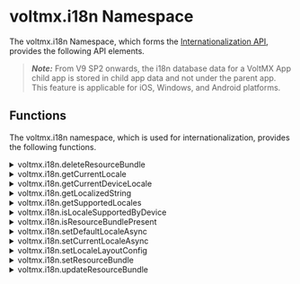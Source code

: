                             


voltmx.i18n Namespace
======================

The voltmx.i18n Namespace, which forms the [Internationalization API](#functions), provides the following API elements.

> **_Note:_** From V9 SP2 onwards, the i18n database data for a VoltMX App child app is stored in child app data and not under the parent app. This feature is applicable for iOS, Windows, and Android platforms.
<!-- > **_Note:_** From V8 SP4 onwards, the i18n database data for a VoltMX App child app is stored in child app data and not under the parent app. This feature is applicable for iOS, Windows, and Android platforms. -->

Functions
---------

The voltmx.i18n namespace, which is used for internationalization, provides the following functions.


<details close markdown="block"><summary>voltmx.i18n.deleteResourceBundle</summary>

This API allows you to delete an existing resource bundle. If a resource bundle does not exist, the API will return without performing any operation. Only resource bundles which are newly created using the _setResourceBundle_ API will be deleted. The bundle which are created by IDE, cannot be deleted, but they can only be updated.

### Syntax

```

voltmx.i18n.deleteResourceBundle([locale](#locale12))
```

### Input Parameters

  
| Parameter | Description |
| --- | --- |
| locale \[String\] - Mandatory | Specifies the locale for which the resource bundle needs to be deleted. |

 

### Example

```

//To delete the resource bundle  
deleteResourceBundle: function() {
    voltmx.i18n.deleteResourceBundle("de_DE");
    alert(" Resources bundle has been deleted.");
},
```

### Return Values

None

### Exceptions

1300 - i18n error or Locale not supported error

### Platform Availability

Available on all platforms.

</details>

<details close markdown="block"><summary>voltmx.i18n.getCurrentLocale</summary>

This API returns the locale (string) that is currently being used by the application to populate the localized data. This locale might be different than the system locale. The locale follows the format _language\_Country_.For example, `en_US`. `Country` is not mandatory.

### Use Cases

You can use this API to know the current locale of the application before:

*   changing the locale.
*   deleting the resource bundle of the locale.

### Syntax

```

voltmx.i18n.getCurrentLocale()
```

### Example

```

//To get the Locale name that is set on your app   
getCurrentLocale:functio(){
var currentLocales = voltmx.i18n.getCurrentLocale();
alert("CurrentLocale :" + currentLocales);
},
```

### Input Parameters

None.

### Return Values

| Return Value | Description |
| --- | --- |
| Current locale \[String\] | The current locale that is being used by the application is returned. |

 

### Exceptions

1300 - i18n error or Locale not supported error

### Implementation Details

The current locale of the application is identified using the following rules:

| **Device Locale** | **Locales Supported by the application** | **Default Locale** | **Locale returned by _getCurrentLocale_ API** |
| --- | --- | --- | --- |
| en\_GB | en\_US, zh\_TW | en\_TW | _en\_TW_ (Since the device locale is not supported by the application, the API falls back to default locale) |
| en\_US | en\_US, en , zh\_TW | en\_TW | _en\_US_ (Since the device locale is supported by the application, the API returns it as the current locale) |
| en\_US | en, zh\_TW | en\_TW | _en_ (Since the device locale is supported by the application, the API falls back to the country) |

  
This API follows the rules given below to identify the current locale:

1.**When the device locale is not supported by the application:**
    
    For example, if the

*   application supports _fr\_GR_, _nl\_NL_.

*   default locale is (set from IDE) _nl\_NL_.

*   device locale is _en\_GB._

The _voltmx.i18n.getCurrentLocale()_ API returns _nl\_NL_.

2.**When the device locale supports just the language part and not the region part**
    
    For example,
    
 *   application supports _fr\_GR_, _en\_US_, _en\_GB_, _nl\_NL_.

 *   default locale is (set from IDE) _nl\_NL_.

 *   device locale is _en._.

> **_Note:_** On iPhone and Android, the device settings mandate that a region must also be associated with a language.

The _voltmx.i18n.getCurrentLocale()_ API picks up the first locale that matches the language. In this example, the API returns _en\_US_ as it is the first locale that matches the language as specified in the device system settings.

3.**When appropriate fonts are not installed on the device for a given locale**
    
    For example,
    

 *   application supports _fr\_FR_ and _nl\_NL_

 *   default locale is (set from IDE) _nl\_NL_

 *   device locale is _en\_GB._

The _voltmx.i18n.getCurrentLocale()_ API returns _nl\_NL_. If the device does not have Dutch fonts installed, the application UI displays junk characters.

### Platform Availability

Available on all platforms.

</details>

<details close markdown="block"><summary>voltmx.i18n.getCurrentDeviceLocale</summary>

This API provides you the ability to fetch the current locale of the device.

### Syntax

```

voltmx.i18n.getCurrentDeviceLocale()
```

### Example

```

//To get the current device locale  
getCurrentDeviceLocale:function(){
    var locale = voltmx.i18n.getCurrentDeviceLocale();
    alert("current device locale is " + locale);
},
```

### Input Parameters

None

### Return Values

| Return Value | Description |
| --- | --- |
| listOfLocales \[Table\] | A table with the following key-value pairs is returned:languagecountryname For example, `local myLocaleDetails = voltmx.i18n.getCurrentDeviceLocale()`Where myLocaleDetails={language="en", country="US", name="English US"} |

 

> **_Note:_** In iOS platform this API returns a string value.

### Exceptions

1300 - i18n error or Locale not supported error

### Platform Availability

Available on iOS, Android, and Windows.

</details>

<details close markdown="block"><summary>voltmx.i18n.getLocalizedString</summary>


This API returns the localized string that corresponds to the specified i18n Key.

### Syntax

```

voltmx.i18n.getLocalizedString([i18nkey](#i18nkey))
```

### Input Parameters

| Parameter | Description |
| --- | --- |
| i18nkey \[String\]- Mandatory | Specifies the internationalization key for which the localized string needs to be returned. |

 

### Example

```

//To get the localized string that corresponds to the specified i18n Key.  
getLocalizedString: function() {
    var currentLocale = voltmx.i18n.getLocalizedString("Hello");
    alert(" LocalizedString Method called :" + currentLocale);
},
```

### Return Values

| Return Value | Description |
| --- | --- |
| Localizedstring \[String\] | Returns the localized string corresponding to the key value. |

 

### Exceptions

1300 - i18n error or Locale not supported error

### Platform Availability

Available on all platforms.

</details>

<details close markdown="block"><summary>voltmx.i18n.getSupportedLocales</summary>


This API retrieves a list of all the locales supported by the device.

### Syntax

```

voltmx.i18n.getSupportedLocales()
```

### Example

```

//To get all the locales supported by the device  
 getSupportedLocale: function() {
    var supportedLocales = voltmx.i18n.getSupportedLocales();
    alert("Supported Locales :" + JSON.stringify(supportedLocales));
},
```

### Input Parameters

None

### Return Values

| Return Value | Description |
| --- | --- |
| listOfLocales \[Table\] | A table with the following key-value pairs is returned:languagecountryname `**_Note:_** In Windows platform, Country and Name are not supported`. For example, `local list = voltmx.i18n.getSupportedLocales()` |

```

Where list={ {language:"en", country:"US", name:"English US"},{language:"en", country:"UK", name:"English UK"} }
```

### Exceptions

1300 - i18n error or Locale not supported error

Platform Availability

Available on all platforms except Server Side Mobile Web, Desktop Web and SPA. \*SPA and Desktop Web returns only current locale instead of all locales supported by the browser.

</details>

<details close markdown="block"><summary>voltmx.i18n.isLocaleSupportedByDevice</summary>


This API provides you the ability to view whether a locale is supported by a device.

### Syntax

```

voltmx.i18n.isLocaleSupportedByDevice([locale](#localess))
```

### Input Parameters

| Parameter | Description |
| --- | --- |
| locale \[String\] - Mandatory | Specifies the locale that must be verified if it is supported by the device.locale must be in one of the following formats:language\_countryCodelanguageFor example, `voltmx.i18n.isLocaleSupportedByDevice("en_US")``voltmx.i18n.isLocaleSupportedByDevice("fr")`|

### Example

```

//To check whether the specified locale is supported by the device or not.  
Checkthelocale: function() {
    var a = this.view.txtbx.text;
    if (voltmx.i18n.isLocaleSupportedByDevice("a") === true) {
        alert("This locale is supported");
    } else {
        alert("This Locale is not supported");
    }
},
```

### Return Values

| Return Value | Description |
| --- | --- |
| status \[Boolean\] | Indicates the status if the specified locale is supported by the device._true_ - if the specified locale is supported by the device._false_ - if the specified locale is not supported by the device. |

### Exceptions

1300 - i18n error or Locale not supported error

### Platform Availability

Available on all platforms except SPA and Desktop Web.

</details>

<details close markdown="block"><summary>voltmx.i18n.isResourceBundlePresent</summary>


This API checks if a resource bundle exists for a given locale and returns a boolean value.

### Syntax

```

voltmx.i18n.isResourceBundlePresent ([locale](#locale1))
```

### Input Parameters

| Paramater | Description |
| --- | --- |
| locale \[String\] - Mandatory | Specifies the locale for which the resource bundle is checked. |

 

### Example

```
  
isResourceBundlePresent: function() {
    try {
        var exists = voltmx.i18n.isResourceBundlePresent("en_GB");
        alert("English resource bundle is present " + exists);
    } catch (i18nError) {
        alert("Exception While getting isResourceBundlePresent : " + i18nError);
    }
},
```

### Return Values

| Return Value | Description |
| --- | --- |
| status \[Boolean\] | _true_ - if the resource bundle exists for the given locale._false_ - if no resource bundle exists for the given locale. |

### Exceptions

1300 - i18n error or Locale not supported error

### Platform Availability

Available on all platforms except SPA and Desktop Web.

</details>

<details close markdown="block"><summary>voltmx.i18n.setDefaultLocaleAsync</summary>


Every application that has support for internationalization needs a locale to be set as a default locale. This API allows you to set the specified locale as the default locale for the application. You can also set the default locale from the IDE. However, this API allows you to perform that task dynamically.

### Use Cases

You must set the resource bundle for a given locale to have internationalization support for that locale.

### Syntax

```

voltmx.i18n.setDefaultLocaleAsync([localename](#localename), [onsuccesscallback](#onsuccesscallback), [onfailurecallback](#onfailurecallback), [info](#info1))
```

### Input Parameters

| Parameter | Description |
| --- | --- |
| localename \[String\] - Mandatory | Specifies the locale that must be set as the default locale of the application. |
| onsuccesscallback \[Function\] - Mandatory | onsuccess callback is called by the platform after successfully setting the specified locale as default.`onsucess(oldlocalename, newlocalename){ \\\\code }`|
| onfailurecallback \[Function\] - Mandatory | onfailure callback will be called by the platform if the locale is not set successfully.`onfailure (errCode, errMsg){ \\\\code }`|
| info \[Object\] - Optional | A JavaScript object consisting of key value pairs. If info parameter is specified, it is passed to the callback function as a last parameter. If the info parameter is not specified, the callback function receives the info as null/nil. "Info" is basically a user data where in the application developers will pass it to the async API's and the platform returns this info object to the corresponding async callback.This parameter is helpful for developers to remember the context when the methods are called in asynchronous fashion.Developers can define any custom keys and values within the info Object based on the needs. These are not predefined keys with values. |

### Example

```

//To set the default locale for your app.   
  setDefaultLocaleAsync: function(){
    voltmx.i18n.setDefaultLocaleAsync("fr_FR", this.onsuccesscallback, this.onfailurecallback);
  },
```

### Return Values

None

### Exceptions

1300 - i18n error or Locale not supported error

### Platform Availability

Available on all platforms.

</details>


<details close markdown="block"><summary>voltmx.i18n.setCurrentLocaleAsync</summary>


This API provides you the ability to set the specified locale as the current locale of the application. If the locale is not supported by the device, junk characters are displayed on the screen for the locale specific string.

### Use Cases

You must set the resource bundle for a given locale to have internationalization support for that locale.

### Syntax

```

voltmx.i18n.setCurrentLocaleAsync([localename](#localename5), [onsuccesscallback](#onsuccesscallback5), [onfailurecallback](#onfailurecallback5), [info](#info))
```

### Input Parameters

| Parameter | Description |
| --- | --- |
| localename \[String\] - Mandatory | Specifies the locale that must be set as the default locale of the application. |
| onsuccesscallback \[Function\] - Mandatory | onsuccess callback will be called by the platform after a locale is set successfully as the current locale.`onsucess(oldlocalename, newlocalename){ \\\\code }` |
| onfailurecallback \[Function\] - Mandatory | onfailure callback will be called by the platform if the locale is not set successfully.`onfailure (errCode, errMsg){ \\\\code }` |
| info \[Object\] - Optional | A JavaScript object consisting of key value pairs. If info parameter is specified, it is passed to the callback function as a last parameter. If the info parameter is not specified, the callback function receives the info as null/nil. "Info" is basically a user data where in the application developers will pass it to the async API's and the platform returns this info object to the corresponding async callback.This parameter is helpful for developers to remember the context when the methods are called in asynchronous fashion.Developers can define any custom keys and values within the info Object based on the needs. These are not predefined keys with values. |

### Example

```

/*By using this function, you set a locale based on your input that you select from the 
  list box widget.*/
setlocaleListbox: function() {
    if (this.view.lstbx.selectedKey == "lb1") {
        voltmx.i18n.setCurrentLocaleAsync("en_GB", this.onsuccesscallback, this.onfailurecallback);
    } else if (this.view.lstbx.selectedKey == "lb2") {
        voltmx.i18n.setCurrentLocaleAsync("es_AR", this.onsuccesscallback, this.onfailurecallback);
    } else if (this.view.lstbx.selectedKey == "lb3") {
        voltmx.i18n.setCurrentLocaleAsync("fr_FR", this.onsuccesscallback, this.onfailurecallback);
    }
},
```

### Return Values

None

### Exceptions

1300 - i18n error or Locale not supported error

### Platform Availability

Available on all platforms.

</details>

<details close markdown="block"><summary>voltmx.i18n.setLocaleLayoutConfig</summary>


This API helps you to define the Right-To-Left (RTL) behavior for each locale in an application.

> **_Note:_** When the application calls the voltmx.i18n.setDefaultLocaleAsync API, VoltMX Iris Framework loads forms with the corresponding Locale.The forms that were loaded previously must be destroyed in application code to see the effect of the RTL/LTR feature for that particular form.

### Syntax

```

voltmx.i18n.setLocaleLayoutConfig({ "<locale\_key1>" :  
{"mirrorFlexPositionProperties", "mirrorContentAlignment", "mirrorFlowHorizontalAlignment":}
```

### Input Parameters

| Parameter | Description |
| --- | --- |
| mirrorFlexPositionProperties \[Boolean\] - Mandatory | This property reverses the layout properties for left and right alignment. At run time the framework iterates through all the widgets in any given form and if the layout is set to RTL(mirrorFlexPositionProperties = true), the following actions are performed:For any widget for which the values for **Left** and **Width** are set but **Right** is empty, the Left value is then replaced with the Right value; and the Left value becomes Null.For any widget for which the values for **Right** and **Width** are set but **Left** is empty, the Right value is then replaced with the Left value; and the Right value becomes Null.For any widget that has both **Right** and **Left** values set, the values are swapped between the two.For any widget for which **Padding** has a **Left** value, the Left value is then replaced with the Right value.For any widget for which **Padding** has a **Right** value, the Right value is then replaced with the Left value. |
| mirrorContentAlignment \[Boolean\] - Mandatory | This property reverses the content alignment from right to left. At run time the framework iterates through all the widgets in any given form and if the layout is set to RTL(mirrorContentAlignment = true), the following actions are performed: For any widget for which Content Alignment is set as **Left**, the content alignment is changed to **Right**.For any widget for which Content Alignment is set as **Right**, the content alignment is changed to **Left**. |
| mirrorFlowHorizontalAlignment \[Boolean\] - Mandatory | This property converts the flow horizontal alignment of a FlexContainer from left to right. VoltMX Iris Framework internally applies the **NOT** operator on the **reverseLayoutDirection** Property of horizontal FlexContainer to change the alignment. |

 

### Example

```

voltmx.i18n.setLocaleLayoutConfig({
    "<locale_key1>": {
        "mirrorFlexPositionProperties": true / false,
        "mirrorContentAlignment": true / false,
        "mirrorFlowHorizontalAlignment": true / false,
    },
    "<locale_key2>": {
        "mirrorFlexPositionProperties": true / false,
        "mirrorContentAlignment": true / false,
        "mirrorFlowHorizontalAlignment": true / false,
    },
});
```

### Platform Availability

*   iOS
*   Android
*   Windows
*   SPA

### Limitations

*   For Windows, if you use the **isI18nLayoutConfigEnabled** key and the **voltmx.application.setApplicationLayout** API together in a single application, the application does not function as expected.

</details>

<details close markdown="block"><summary>voltmx.i18n.setResourceBundle</summary>


This API allows you to set the specified resource bundle for a given locale. If the specified locale has a resource bundle already set, it is overridden with the given resource bundle.

If no resource bundle has been set previously, this API will create a new resource bundle.

### Use Cases

You must set the resource bundle for a given locale to have internationalization support for that locale.

### Syntax

```

voltmx.i18n.setResourceBundle([inputtable](#inputtable), [locale](#locale))
```

### Input Parameters

| Paramater | Description |
| --- | --- |
| inputtable \[Table\] - Mandatory | Specifies the resource bundle that needs to be set for the given locale. |
| locale \[String\] - Mandatory | Specifies the locale for which the resource bundle needs to be set. |

 

### Example

```

//To set a resource bundle for the key "Hello"
  setResourceBundle: function(){    
    voltmx.i18n.setResourceBundle({
      Hello: "Hallo Welt",
    }, "de_DE");
    voltmx.i18n.setCurrentLocaleAsync("de_DE",this.onsuccesscallback, this.onfailurecallback);  
  },
```

### Return Values

None

### Exceptions

1300 - i18n error or Locale not supported error, Locale not supported.

### Platform Availability

Available on all platforms.

</details>


<details close markdown="block"><summary>voltmx.i18n.updateResourceBundle</summary>

This API allows you to append new key-value pairs to the given resource bundle for a specified locale. The key-value pairs you provide will be appended at the end of the resource bundle.

If no resource bundle exists for the specified locale, a new resource bundle is created.

### Syntax

```

voltmx.i18n.updateResourceBundle([inputtable](#inputtable1), [locale](#getcurre))
```

### Input Parameters

| Paramater | Description |
| --- | --- |
| inputtable \[Table\] - Mandatory | Specifies the resource bundle that needs to be set for the given locale. |
| locale \[String\] - Mandatory | Specifies the locale for which the resource bundle needs to be set. |

 

### Example

```

//To update the resource bundle with a different text  
  updateResourceBundle: function(){
 voltmx.i18n.updateResourceBundle({
           Hello: "Hallo Leute",
        }, "de_DE");
  voltmx.i18n.setCurrentLocaleAsync("de_DE",this.onsuccesscallback1, this.onfailurecallback);
},
```

### Return Values

None

### Exceptions

1300 - i18n error or Locale not supported error

### Platform Availability

Available on all platforms.





<!-- Deprecated Functions
====================

The following APIs have been deprecated from 5.0 onwards and are only supported for backward compatibility.


<details close markdown="block"><summary>voltmx.i18n.setCurrentLocale</summary>

This API provides you the ability to set the specified locale as the current locale of the application. If the locale is not supported by the device, junk characters will be displayed on the screen for the locale specific string.

### Syntax

```

voltmx.i18n.setCurrentLocale([locale](#locale14))
```

### Input Parameters

locale \[String\] - Mandatory

Specifies the locale that must be set as the current locale of the application

### Return Values

errorcode \[Number\]

A number that denotes the error.

*   0 - Locale is successfully applied
*   100 - The supplied locale is not available in the device.
*   101 - The supplied locale is not available in application

#### Error Codes

*   100 - if the locale is not supported by device
*   101 - if the locale is supported by device but not by the application

#### Implementation Details

This section explains how this API is implemented. This API:

*   sets the appropriate display language and region for displaying content and images in the application
*   sets the specified locale as the input locale (keyboard and calendar display) if the specified locale is available - on Android
*   displays junk characters for the locale specific string if the specified locale is not supported by the device
*   does not re-initialize the widgets that have already loaded the i18n content. For example, assume that an application has 2 forms frmA and frmB.
    *   _frmA_ is the startup form and loads the content using _i18n.getlocalizedstring_ API. The current locale for the device is _en\_US_ and English text is populated on the form.
    *   _onclick_ event of the button on this form invokes _i18n.setcurrentlocale("fr\_FR")_
    *   Invoking this API at this stage will not cause the widgets to reload the data for _frmA_ widgets from _fr\_FR_ resource bundle.

### Platform Availability

*   Android

</details>

<details close markdown="block"><summary>voltmx.i18n.setDefaultLocale</summary>

Every application that has support for internationalization needs a locale to be set as a default locale. This API allows you to set the specified locale as the default locale for the application. You can also set the default locale from the IDE. However, this API allows you to perform that task programmatically.

### Syntax

```

voltmx.i18n.setDefaultLocale([locale](#locale2))
```

### Input Parameters

locale \[String\] - Mandatory

Specifies the locale that needs to be set as default locale for the application

### Return Values

None.

### Error Codes

*   100 - if the locale is not supported by device
*   101 - if the locale is supported by device but not by the application

### Implementation Details

This API is invoked in the background when the code is generated for an application to set the default locale.

### Platform Availability

Available on all platforms except J2ME.

</details>

![](resources/prettify/onload.png) -->
